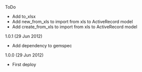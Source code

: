 ToDo
- Add to_xlsx
- Add new_from_xls to import from xls to ActiveRecord model
- Add create_from_xls to import from xls to ActiveRecord model

1.0.1 (29 Jun 2012)
- Add dependency to gemspec

1.0.0 (29 Jun 2012)
- First deploy